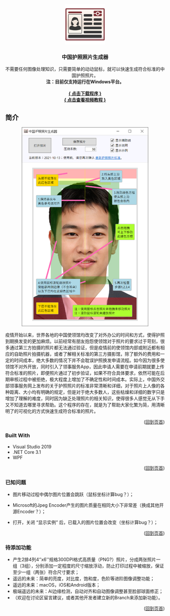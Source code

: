 <div id="top"></div>
<!--
*** Thanks for checking out the Best-README-Template. If you have a suggestion
*** that would make this better, please fork the repo and create a pull request
*** or simply open an issue with the tag "enhancement".
*** Don't forget to give the project a star!
*** Thanks again! Now go create something AMAZING! :D
-->



<!-- PROJECT SHIELDS -->
<!--
*** I'm using markdown "reference style" links for readability.
*** Reference links are enclosed in brackets [ ] instead of parentheses ( ).
*** See the bottom of this document for the declaration of the reference variables
*** for contributors-url, forks-url, etc. This is an optional, concise syntax you may use.
*** https://www.markdownguide.org/basic-syntax/#reference-style-links
-->

<!-- PROJECT LOGO -->
<br />
<div align="center">
  <a href="https://github.com/hjt486/ChinesePassportPhotoMaker">
    <img src="graphics/icon.png" alt="Logo" width="128" height="128">
  </a>

<h3 align="center">中国护照照片生成器</h3>

  <p align="center">
    不需要任何图像处理知识，只需要简单的动动鼠标，就可以快速生成符合标准的中国护照照片。
    <br />
    <strong>注：目前仅支持运行在Windows平台。</strong>
    <br />
    <br />
    <a href="https://github.com/hjt486/ChinesePassportPhotoMaker/blob/main/build/%E4%B8%AD%E5%9B%BD%E6%8A%A4%E7%85%A7%E7%85%A7%E7%89%87%E7%94%9F%E6%88%90%E5%99%A8.zip"><strong>{ 点击下载程序 }</strong></a>
    <br />
    <a href="https://www.youtube.com/watch?v=Q86svYysahA"><strong>{ 点击查看视频教程 }</strong></a>
    <!--
    <br />
    <a href="https://github.com/github_username/repo_name"><strong>Explore the docs »</strong></a>
    <br />
    <br />
    <a href="https://github.com/github_username/repo_name">View Demo</a>
    ·
    <a href="https://github.com/github_username/repo_name/issues">Report Bug</a>
    ·
    <a href="https://github.com/github_username/repo_name/issues">Request Feature</a>
	-->
  </p>

</div>


<!-- ABOUT THE PROJECT -->
## 简介
<div align="center">
    <a href="https://github.com/hjt486/ChinesePassportPhotoMaker">
        <img src="graphics/screenshot.png" alt="程序界面预览" width="400"">
    </a>
</div>

疫情开始以来，世界各地的中国使领馆均改变了对外办公的时间和方式，使得护照到期换发变的更加麻烦。以前经常有朋友抱怨使领馆对于照片的要求过于苛刻，很多通过第三方拍摄的照片都无法通过验证，但是疫情前的使领馆内部或附近都有相应的自助照片拍摄机器，或者了解相关标准的第三方摄影馆，除了额外的费用和一定的时间成本，绝大多数的情况下并不会耽误护照换发申请流程。如今因为很多使领馆不对外开放，同时引入了领事服务App，因此申请人需要在申请前期就要上传符合标准的照片，即便照片通过了初步验证，如果不符合具体要求，依然可能在后期审核过程中被拒绝，极大程度上增加了不确定性和时间成本。实际上，中国外交部领事服务网上发布的关于护照照片的标准非常清晰和详细，对于照片上人像的各种距离、大小均有明确的规定，但是对于绝大多数人，这些枯燥和详细的数字只是增加了理解的难度，同时因为缺乏处理照片的相关知识，使得很多人感觉无从下手又不知道去哪里寻求帮助。这个程序的存在，就是为了帮助大家化繁为简，用清晰明了的可视化的方式快速生成符合标准的照片。

<p align="right">(<a href="#top">回到页首</a>)</p>

### Built With

* Visual Studio 2019
* .NET Core 3.1
* WPF

<p align="right">(<a href="#top">回到页首</a>)</p>

### 已知问题

* 图片移动过程中偶尔图片位置会跳跃（鼠标坐标计算bug？）；

* Microsoft的Jpeg Encoder产生的图片质量在相同大小下非常差（换成其他开源Encoder？）；

* 打开，关闭 “显示实例” 后，已载入的图片位置会改变（坐标计算bug？）；

<p align="right">(<a href="#top">回到页首</a>)</p>



### 待添加功能

* 产生2排4列4‘’x6''规格300DPI格式高质量（PNG?）照片，分成两张照片一组（3组），分别添加一定程度的尺寸缩放浮动，防止打印过程中被缩放，保证至少一组（两张）符合尺寸要求；
* 遥远的未来：简单的亮度，对比度，饱和度，色阶等进阶图像调整功能；
* 遥远的未来：macOS，iOS和Android版本；
* 极端遥远的未来：AI边缘检测，自动对齐和自动图像调整甚至脸部球面修正；
* （欢迎在讨论区留言建议，或者其他开发者建立新的Branch来添加新功能）。

<p align="right">(<a href="#top">回到页首</a>)</p>

<div>
<!--
<!-- GETTING STARTED -->
